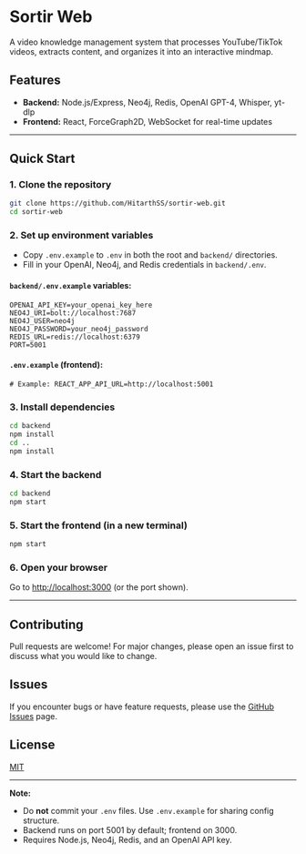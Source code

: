 # Sortir Web

A video knowledge management system that processes YouTube/TikTok videos, extracts content, and organizes it into an interactive mindmap.

## Features
- **Backend:** Node.js/Express, Neo4j, Redis, OpenAI GPT-4, Whisper, yt-dlp
- **Frontend:** React, ForceGraph2D, WebSocket for real-time updates

---

## Quick Start

### 1. Clone the repository
```sh
git clone https://github.com/HitarthSS/sortir-web.git
cd sortir-web
```

### 2. Set up environment variables
- Copy `.env.example` to `.env` in both the root and `backend/` directories.
- Fill in your OpenAI, Neo4j, and Redis credentials in `backend/.env`.

#### `backend/.env.example` variables:
```
OPENAI_API_KEY=your_openai_key_here
NEO4J_URI=bolt://localhost:7687
NEO4J_USER=neo4j
NEO4J_PASSWORD=your_neo4j_password
REDIS_URL=redis://localhost:6379
PORT=5001
```

#### `.env.example` (frontend):
```
# Example: REACT_APP_API_URL=http://localhost:5001
```

### 3. Install dependencies
```sh
cd backend
npm install
cd ..
npm install
```

### 4. Start the backend
```sh
cd backend
npm start
```

### 5. Start the frontend (in a new terminal)
```sh
npm start
```

### 6. Open your browser
Go to [http://localhost:3000](http://localhost:3000) (or the port shown).

---

## Contributing
Pull requests are welcome! For major changes, please open an issue first to discuss what you would like to change.

## Issues
If you encounter bugs or have feature requests, please use the [GitHub Issues](https://github.com/HitarthSS/sortir-web/issues) page.

## License
[MIT](LICENSE)

---

**Note:**
- Do **not** commit your `.env` files. Use `.env.example` for sharing config structure.
- Backend runs on port 5001 by default; frontend on 3000.
- Requires Node.js, Neo4j, Redis, and an OpenAI API key.
